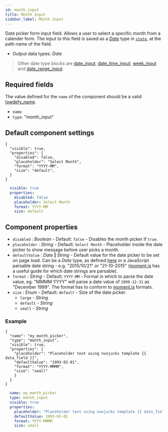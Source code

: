 ```yaml
---
id: month_input
title: Month Input
sidebar_label: Month Input
---
```


Date picker form input field. Allows a user to select a specific month from a calender form.
The input to this field is saved as a [_Date_](date_input.md#date-type) type in [`state`](concepts/state.md), at the path name of the field.

- Output data types: _Date_

>Other date type blocks are [date_input](date_input.md), [date_time_input](date_time_input.md), [week_input](week_input.md) and [date_range_input](date_range_input.md).

## Required fields

The value defined for the `name` of the component should be a valid [lowdefy_name](concepts/lowdefy-file.md#names-and-ids).

- `name`
- `type`: "month_input"

## Default component settings
<!--DOCUSAURUS_CODE_TABS-->
<!--JSON-->
```json5
{
  "visible": true,
  "properties": {
    "disabled": false,
    "placeholder": "Select Month",
    "format": "YYYY-MM",
    "size": "default",
  }
}
```
<!--YAML-->
```yaml
  visible: true
  properties:
    disabled: false
    placeholder: Select Month
    format: YYYY-MM
    size: default
```
<!--END_DOCUSAURUS_CODE_TABS-->

## Component properties

- `disabled` : _Boolean_ - Default: `false` - Disables the month picker if `true`.
- `placeholder` : _String_ - Default: `Select Month` - Placeholder inside the date picker to show message before user picks a month.
- `defaultValue` : _Date_ **|** _String_ - Default value for the date picker to be set on page load. Can be a _Date_ type, as defined [here](date_input.md#date-type) or a JavaScript parsable date string - e.g. "2015/10/21" or "21-10-2015" ([moment.js](https://momentjs.com/docs/#/parsing/string/) has a useful guide for which date strings are parsable).
- `format` : _String_ - Default: `YYYY-MM` - Format in which to parse the date value, eg. "MMMM YYYY" will parse a date value of `1999-12-31` as "December 1999". The format has to conform to [moment.js](https://momentjs.com/docs/#/parsing/string-format/) formats.
- `size` : _Enum_ - Default: `default` - Size of the date picker.
  - `large` - _String_
  - `default` - _String_
  - `small` - _String_

### Example
<!--DOCUSAURUS_CODE_TABS-->
<!--JSON-->
```json5
{
  "name": "my_month_picker",
  "type": "month_input",
  "visible": true,
  "properties": {
    "placeholder": "Placeholder text using nunjucks template {{ data_field }}",
    "defaultValue": "1993-02-01",
    "format": "YYYY-MMMM",
    "size": "small"
    }
  }
}
```
<!--YAML-->
```yaml
  name: my_month_picker
  type: month_input
  visible: true
  properties:
    placeholder: "Placeholder text using nunjucks template {{ data_field }}"
    defaultValue: 1993-02-01
    format: YYYY-MMMM
    size: small
```
<!--END_DOCUSAURUS_CODE_TABS-->